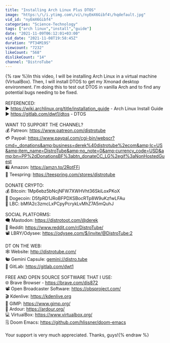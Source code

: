```yaml
---
title: "Installing Arch Linux Plus DTOS"
image: "https:\/\/i.ytimg.com\/vi\/nyEmX6Gibf4\/hqdefault.jpg"
vid_id: "nyEmX6Gibf4"
categories: "Science-Technology"
tags: ["arch linux","install","guide"]
date: "2021-11-09T06:12:01+03:00"
vid_date: "2021-11-08T19:58:45Z"
duration: "PT34M19S"
viewcount: "7232"
likeCount: "568"
dislikeCount: "14"
channel: "DistroTube"
---
```

{% raw %}In this video, I will be installing Arch Linux in a virtual machine (VirtualBox).  Then, I will install DTOS to get my Xmonad desktop environment.  I'm doing this to test out DTOS in vanilla Arch and to find any potential bugs needing to be fixed.<br /><br />REFERENCED:<br />► <a rel="nofollow" target="blank" href="https://wiki.archlinux.org/title/installation_guide">https://wiki.archlinux.org/title/installation_guide</a> - Arch Linux Install Guide<br />► <a rel="nofollow" target="blank" href="https://gitlab.com/dwt1/dtos">https://gitlab.com/dwt1/dtos</a> - DTOS<br /><br />WANT TO SUPPORT THE CHANNEL? <br />💰 Patreon: <a rel="nofollow" target="blank" href="https://www.patreon.com/distrotube">https://www.patreon.com/distrotube</a> <br />💳 Paypal: <a rel="nofollow" target="blank" href="https://www.paypal.com/cgi-bin/webscr?cmd=_donations&amp;business=derek%40distrotube%2ecom&amp;lc=US&amp;item_name=DistroTube&amp;no_note=0&amp;currency_code=USD&amp;bn=PP%2dDonationsBF%3abtn_donateCC_LG%2egif%3aNonHostedGuest">https://www.paypal.com/cgi-bin/webscr?cmd=_donations&amp;business=derek%40distrotube%2ecom&amp;lc=US&amp;item_name=DistroTube&amp;no_note=0&amp;currency_code=USD&amp;bn=PP%2dDonationsBF%3abtn_donateCC_LG%2egif%3aNonHostedGuest</a><br />🛍️ Amazon: <a rel="nofollow" target="blank" href="https://amzn.to/2RotFFi">https://amzn.to/2RotFFi</a><br />👕 Teespring: <a rel="nofollow" target="blank" href="https://teespring.com/stores/distrotube">https://teespring.com/stores/distrotube</a><br /><br />DONATE CRYPTO:<br />💰 Bitcoin: 1Mp6ebz5bNcjNFW7XWHVht36SkiLoxPKoX<br />🐶 Dogecoin: D5fpRD1JRoBFPDXSBocRTp8W9uKzfwLFAu<br />📕 LBC: bMfA2c3zmcLxPCpyPcrykLvMhZ7A5mQuhJ<br /><br />SOCIAL PLATFORMS: <br />🗨️ Mastodon: <a rel="nofollow" target="blank" href="https://distrotoot.com/@derek">https://distrotoot.com/@derek</a><br />👫 Reddit: <a rel="nofollow" target="blank" href="https://www.reddit.com/r/DistroTube/">https://www.reddit.com/r/DistroTube/</a><br />📽️ LBRY/Odysee: <a rel="nofollow" target="blank" href="https://odysee.com/$/invite/@DistroTube:2">https://odysee.com/$/invite/@DistroTube:2</a><br /><br />DT ON THE WEB:<br />🕸️ Website: <a rel="nofollow" target="blank" href="http://distrotube.com/">http://distrotube.com/</a><br />🐿️ Gemini Capsule: <a rel="nofollow" target="blank" href="gemini://distro.tube">gemini://distro.tube</a><br />📁 GitLab: <a rel="nofollow" target="blank" href="https://gitlab.com/dwt1">https://gitlab.com/dwt1</a>  <br /><br />FREE AND OPEN SOURCE SOFTWARE THAT I USE:<br />🌐 Brave Browser - <a rel="nofollow" target="blank" href="https://brave.com/dis872">https://brave.com/dis872</a> <br />📽️ Open Broadcaster Software: <a rel="nofollow" target="blank" href="https://obsproject.com/">https://obsproject.com/</a><br />🎬 Kdenlive: <a rel="nofollow" target="blank" href="https://kdenlive.org">https://kdenlive.org</a><br />🎨 GIMP: <a rel="nofollow" target="blank" href="https://www.gimp.org/">https://www.gimp.org/</a><br />🎵  Ardour: <a rel="nofollow" target="blank" href="https://ardour.org/">https://ardour.org/</a><br />💻 VirtualBox: <a rel="nofollow" target="blank" href="https://www.virtualbox.org/">https://www.virtualbox.org/</a><br />🗒️ Doom Emacs: <a rel="nofollow" target="blank" href="https://github.com/hlissner/doom-emacs">https://github.com/hlissner/doom-emacs</a><br /><br />Your support is very much appreciated. Thanks, guys!{% endraw %}
